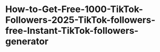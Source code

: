 # How-to-Get-Free-1000-TikTok-Followers-2025-TikTok-followers-free-Instant-TikTok-followers-generator